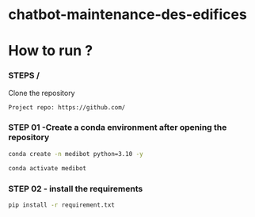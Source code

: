 # chatbot-maintenance-des-edifices 


# How to run ? 
### STEPS /
Clone the repository
```bash
Project repo: https://github.com/
```
### STEP 01 -Create a conda environment after opening the repository
```bash
conda create -n medibot python=3.10 -y
```
```bash
conda activate medibot
```
### STEP 02 - install the requirements
```bash
pip install -r requirement.txt
```

